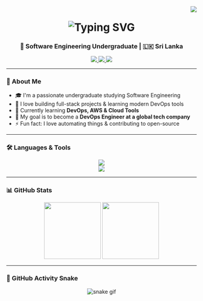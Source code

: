 <img align="right" src="https://visitor-badge.laobi.icu/badge?page_id=kishginthjaffna.kishginthjaffna" />

<h1 align="center">
  <img src="https://readme-typing-svg.herokuapp.com/?font=Righteous&size=35&center=true&vCenter=true&width=500&height=70&duration=4000&lines=Hi+There!+👋;+I'm+Kishgi!;" alt="Typing SVG" />
</h1>

<h3 align="center">🚀 Software Engineering Undergraduate | 🇱🇰 Sri Lanka</h3>


<div align="center">
  <a href="mailto:kishgi1234@gmail.com">
    <img src="https://img.shields.io/badge/Gmail-333333?style=for-the-badge&logo=gmail&logoColor=red" />
  </a>
  <a href="https://www.linkedin.com/in/kishgi/" target="_blank">
    <img src="https://img.shields.io/badge/LinkedIn-0077B5?style=for-the-badge&logo=linkedin&logoColor=white" />
  </a>
  <a href="#" target="_blank">
    <img src="https://img.shields.io/badge/Portfolio-FF5722?style=for-the-badge&logo=google-chrome&logoColor=white" />
  </a>
</div>

---

### 🧠 About Me

- 🎓 I'm a passionate undergraduate studying Software Engineering  
- 🧰 I love building full-stack projects & learning modern DevOps tools  
- 🌱 Currently learning **DevOps, AWS & Cloud Tools**  
- 🎯 My goal is to become a **DevOps Engineer at a global tech company**  
- ⚡ Fun fact: I love automating things & contributing to open-source

---

### 🛠️ Languages & Tools

<div align="center">
  <img src="https://skillicons.dev/icons?i=react,nextjs,express,nodejs,tailwind,bootstrap,html,css,js,ts" /><br>
  <img src="https://skillicons.dev/icons?i=python,c,java,mongodb,mysql,git,github,vscode,figma" />
</div>

---

### 📊 GitHub Stats

<div align="center">
  <img src="https://github-readme-stats.vercel.app/api?username=kishgi&show_icons=true&theme=tokyonight" height="150"/>
  <img src="https://github-readme-stats.vercel.app/api/top-langs/?username=kishgi&layout=compact&theme=tokyonight" height="150"/>
</div>

---

### 🐍 GitHub Activity Snake

<div align="center">
  <img src="https://raw.githubusercontent.com/kishgi/kishgi/output/github-contribution-grid-snake.svg" alt="snake gif" />
</div>
